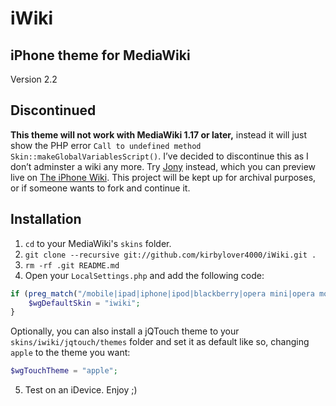 # iWiki
## iPhone theme for MediaWiki
Version 2.2

## Discontinued
**This theme will not work with MediaWiki 1.17 or later,** instead it will just show the PHP error `Call to undefined method Skin::makeGlobalVariablesScript()`. I’ve decided to discontinue this as I don’t adminster a wiki any more. Try [Jony](https://github.com/Dialexio/Jony) instead, which you can preview live on [The iPhone Wiki](https://www.theiphonewiki.com/w/index.php?title=Main_Page&useskin=jony). This project will be kept up for archival purposes, or if someone wants to fork and continue it.

## Installation
1. `cd` to your MediaWiki's `skins` folder.
2. `git clone --recursive git://github.com/kirbylover4000/iWiki.git .`
3. `rm -rf .git README.md`
4. Open your `LocalSettings.php` and add the following code:  
```php
if (preg_match("/mobile|ipad|iphone|ipod|blackberry|opera mini|opera mobile|nokia|windows phone|android/i", $_SERVER['HTTP_USER_AGENT'])) {
	$wgDefaultSkin = "iwiki";
}
```
Optionally, you can also install a jQTouch theme to your `skins/iwiki/jqtouch/themes` folder and set it as default like so, changing `apple` to the theme you want:

```php
$wgTouchTheme = "apple";
```
5. Test on an iDevice. Enjoy ;)
